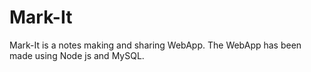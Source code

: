 # Mark-It
Mark-It is a notes making and sharing WebApp. The WebApp has been made using Node js and MySQL. 
